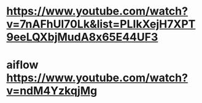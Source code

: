 # https://www.youtube.com/watch?v=7nAFhUl70Lk&list=PLIkXejH7XPT9eeLQXbjMudA8x65E44UF3

# aiflow https://www.youtube.com/watch?v=ndM4YzkqjMg